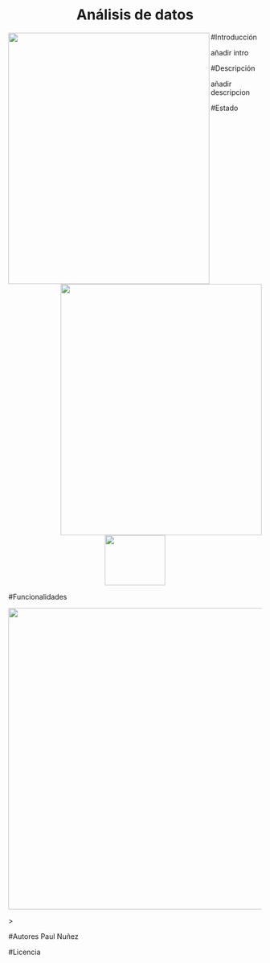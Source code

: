 <h1 align="center"> Análisis de  datos </h1>

<img align="left" width="400" height="500" src="https://github.com/Paul243654/introduccion_analisis_datos/assets/112754073/2f7947e7-6364-462f-b34c-34499d3fd529"> 

<img align="right" width="400" height="500" src="https://github.com/Paul243654/introduccion_analisis_datos/assets/112754073/537f4b69-0280-41fa-bb48-5a4125d526c3">

#Introducción

añadir intro

#Descripción

añadir descripcion

#Estado

<p align="center">
  <img width="120" height="100" src="https://github.com/Paul243654/introduccion_analisis_datos/assets/112754073/6edae162-e778-4d35-88f2-ff594ef7ffde">   
</p>


#Funcionalidades
  
<p align="center">
  <img width="800" height="600" src="https://github.com/Paul243654/introduccion_analisis_datos/assets/112754073/a36d24ce-a549-4973-9973-ddbef4da84fb">   
</p>>   

#Autores
Paul Nuñez

#Licencia

